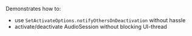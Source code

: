 Demonstrates how to:

- use `SetActivateOptions.notifyOthersOnDeactivation` without hassle
- activate/deactivate AudioSession without blocking UI-thread
